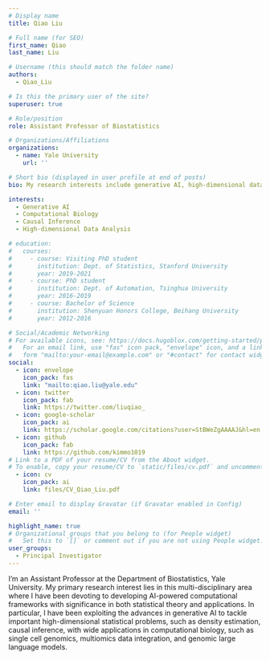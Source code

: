 ```yaml
---
# Display name
title: Qiao Liu

# Full name (for SEO)
first_name: Qiao
last_name: Liu

# Username (this should match the folder name)
authors:
  - Qiao_Liu

# Is this the primary user of the site?
superuser: true

# Role/position
role: Assistant Professor of Biostatistics

# Organizations/Affiliations
organizations:
  - name: Yale University
    url: ''

# Short bio (displayed in user profile at end of posts)
bio: My research interests include generative AI, high-dimensional data analysis, and computational biology.

interests:
  - Generative AI
  - Computational Biology
  - Causal Inference
  - High-dimensional Data Analysis

# education:
#   courses:
#     - course: Visiting PhD student
#       institution: Dept. of Statistics, Stanford University
#       year: 2019-2021
#     - course: PhD student
#       institution: Dept. of Automation, Tsinghua University
#       year: 2016-2019
#     - course: Bachelor of Science
#       institution: Shenyuan Honors College, Beihang University
#       year: 2012-2016

# Social/Academic Networking
# For available icons, see: https://docs.hugoblox.com/getting-started/page-builder/#icons
#   For an email link, use "fas" icon pack, "envelope" icon, and a link in the
#   form "mailto:your-email@example.com" or "#contact" for contact widget.
social:
  - icon: envelope
    icon_pack: fas
    link: "mailto:qiao.liu@yale.edu"
  - icon: twitter
    icon_pack: fab
    link: https://twitter.com/liuqiao_
  - icon: google-scholar
    icon_pack: ai
    link: https://scholar.google.com/citations?user=StBWeZgAAAAJ&hl=en
  - icon: github
    icon_pack: fab
    link: https://github.com/kimmo1019
# Link to a PDF of your resume/CV from the About widget.
# To enable, copy your resume/CV to `static/files/cv.pdf` and uncomment the lines below.
  - icon: cv
    icon_pack: ai
    link: files/CV_Qiao_Liu.pdf

# Enter email to display Gravatar (if Gravatar enabled in Config)
email: ''

highlight_name: true
# Organizational groups that you belong to (for People widget)
#   Set this to `[]` or comment out if you are not using People widget. Principal Investigators/Researchers/Grad Students/Administration/Visitors/Alumni
user_groups:
  - Principal Investigator
---
```


I’m an Assistant Professor at the Department of Biostatistics, Yale University. My primary research interest lies in this
multi-disciplinary area where I have been devoting to developing AI-powered computational frameworks with significance in both statistical theory and applications. In particular, I have been exploiting the advances in generative AI to tackle important high-dimensional statistical problems, such as density estimation, causal inference, with wide applications in computational biology, such as single cell genomics, multiomics data integration, and genomic large language models.

